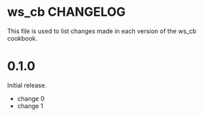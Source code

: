 # ws_cb CHANGELOG

This file is used to list changes made in each version of the ws_cb cookbook.

# 0.1.0

Initial release.

- change 0
- change 1

